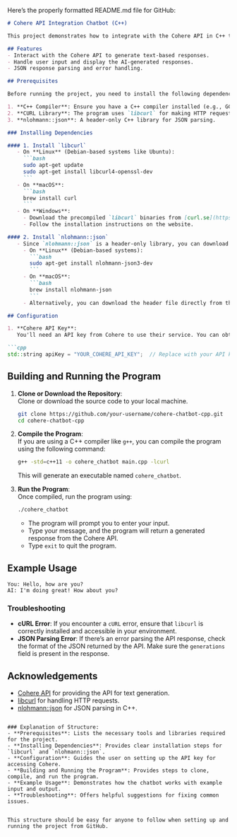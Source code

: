 Here’s the properly formatted README.md file for GitHub:

```markdown
# Cohere API Integration Chatbot (C++)

This project demonstrates how to integrate with the Cohere API in C++ to create a simple chatbot. The chatbot takes user input, sends it to the Cohere API, and displays the generated response. The program uses `libcurl` for making HTTP requests and `nlohmann::json` for parsing the JSON response from the API.

## Features
- Interact with the Cohere API to generate text-based responses.
- Handle user input and display the AI-generated responses.
- JSON response parsing and error handling.

## Prerequisites

Before running the project, you need to install the following dependencies:

1. **C++ Compiler**: Ensure you have a C++ compiler installed (e.g., GCC, Clang, or MSVC).
2. **CURL Library**: The program uses `libcurl` for making HTTP requests. You need to install it on your system.
3. **nlohmann::json**: A header-only C++ library for JSON parsing.

### Installing Dependencies

#### 1. Install `libcurl`
   - On **Linux** (Debian-based systems like Ubuntu):
     ```bash
     sudo apt-get update
     sudo apt-get install libcurl4-openssl-dev
     ```
   - On **macOS**:
     ```bash
     brew install curl
     ```
   - On **Windows**:
     - Download the precompiled `libcurl` binaries from [curl.se](https://curl.se/download.html).
     - Follow the installation instructions on the website.

#### 2. Install `nlohmann::json`
   - Since `nlohmann::json` is a header-only library, you can download the single header file or install it via a package manager:
     - On **Linux** (Debian-based systems):
       ```bash
       sudo apt-get install nlohmann-json3-dev
       ```
     - On **macOS**:
       ```bash
       brew install nlohmann-json
       ```
     - Alternatively, you can download the header file directly from the [nlohmann::json GitHub repository](https://github.com/nlohmann/json).

## Configuration

1. **Cohere API Key**:  
   You'll need an API key from Cohere to use their service. You can obtain it from the [Cohere API documentation](https://cohere.ai/). Replace the placeholder in the code with your own API key.

```cpp
std::string apiKey = "YOUR_COHERE_API_KEY";  // Replace with your API key
```

## Building and Running the Program

1. **Clone or Download the Repository**:  
   Clone or download the source code to your local machine.

   ```bash
   git clone https://github.com/your-username/cohere-chatbot-cpp.git
   cd cohere-chatbot-cpp
   ```

2. **Compile the Program**:  
   If you are using a C++ compiler like `g++`, you can compile the program using the following command:

   ```bash
   g++ -std=c++11 -o cohere_chatbot main.cpp -lcurl
   ```

   This will generate an executable named `cohere_chatbot`.

3. **Run the Program**:  
   Once compiled, run the program using:

   ```bash
   ./cohere_chatbot
   ```

   - The program will prompt you to enter your input.
   - Type your message, and the program will return a generated response from the Cohere API.
   - Type `exit` to quit the program.

## Example Usage

```
You: Hello, how are you?
AI: I'm doing great! How about you?
```

### Troubleshooting

- **cURL Error**: If you encounter a `cURL` error, ensure that `libcurl` is correctly installed and accessible in your environment.
- **JSON Parsing Error**: If there’s an error parsing the API response, check the format of the JSON returned by the API. Make sure the `generations` field is present in the response.
 

## Acknowledgements

- [Cohere API](https://cohere.ai/) for providing the API for text generation.
- [libcurl](https://curl.se/libcurl/) for handling HTTP requests.
- [nlohmann::json](https://github.com/nlohmann/json) for JSON parsing in C++.
```

### Explanation of Structure:
- **Prerequisites**: Lists the necessary tools and libraries required for the project.
- **Installing Dependencies**: Provides clear installation steps for `libcurl` and `nlohmann::json`.
- **Configuration**: Guides the user on setting up the API key for accessing Cohere.
- **Building and Running the Program**: Provides steps to clone, compile, and run the program.
- **Example Usage**: Demonstrates how the chatbot works with example input and output.
- **Troubleshooting**: Offers helpful suggestions for fixing common issues.
 

This structure should be easy for anyone to follow when setting up and running the project from GitHub.
